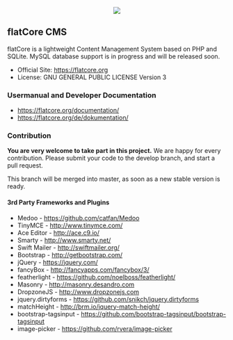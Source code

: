 <p align="center">
<img src="https://www.flatcore.org/content/images/icon-flatcore-128.png">
</p>

## flatCore CMS

flatCore is a lightweight Content Management System based on PHP and SQLite. MySQL database support is in progress and will be released soon.

* Official Site: https://flatcore.org
* License: GNU GENERAL PUBLIC LICENSE Version 3

### Usermanual and Developer Documentation
* https://flatcore.org/documentation/
* https://flatcore.org/de/dokumentation/

### Contribution

__You are very welcome to take part in this project.__ We are happy for every contribution. Please submit your code to the develop branch, and start a pull request.

This branch will be merged into master, as soon as a new stable version is ready.

#### 3rd Party Frameworks and Plugins

+ Medoo - https://github.com/catfan/Medoo
+ TinyMCE - http://www.tinymce.com/
+ Ace Editor - http://ace.c9.io/
+ Smarty - http://www.smarty.net/
+ Swift Mailer - http://swiftmailer.org/
+ Bootstrap - http://getbootstrap.com/
+ jQuery - https://jquery.com/
+ fancyBox - http://fancyapps.com/fancybox/3/
+ featherlight - https://github.com/noelboss/featherlight/
+ Masonry - http://masonry.desandro.com
+ DropzoneJS - http://www.dropzonejs.com
+ jquery.dirtyforms - https://github.com/snikch/jquery.dirtyforms
+ matchHeight - http://brm.io/jquery-match-height/
+ bootstrap-tagsinput - https://github.com/bootstrap-tagsinput/bootstrap-tagsinput
+ image-picker - https://github.com/rvera/image-picker
